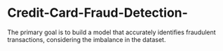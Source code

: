 # Credit-Card-Fraud-Detection-
The primary goal is to build a model that accurately identifies fraudulent transactions, considering the imbalance in the dataset.
